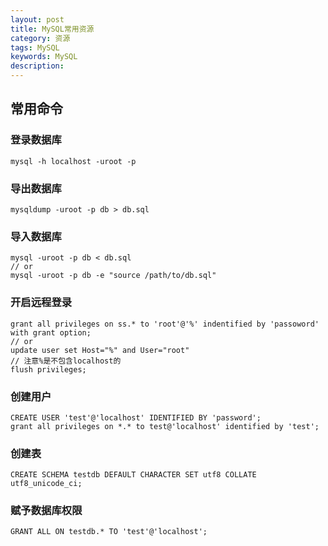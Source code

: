 ```yaml
---
layout: post
title: MySQL常用资源
category: 资源
tags: MySQL
keywords: MySQL
description: 
---
```


## 常用命令

### 登录数据库
    
    mysql -h localhost -uroot -p

### 导出数据库
    
    mysqldump -uroot -p db > db.sql

### 导入数据库
    
    mysql -uroot -p db < db.sql
    // or
    mysql -uroot -p db -e "source /path/to/db.sql"

### 开启远程登录
    
    grant all privileges on ss.* to 'root'@'%' indentified by 'passoword' with grant option;
    // or 
    update user set Host="%" and User="root"
    // 注意%是不包含localhost的
    flush privileges;
    
### 创建用户
    
    CREATE USER 'test'@'localhost' IDENTIFIED BY 'password';
    grant all privileges on *.* to test@'localhost' identified by 'test';
    
### 创建表
    
    CREATE SCHEMA testdb DEFAULT CHARACTER SET utf8 COLLATE utf8_unicode_ci;

### 赋予数据库权限

    GRANT ALL ON testdb.* TO 'test'@'localhost';

